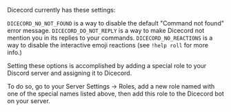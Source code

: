 Dicecord currently has these settings:

`DICECORD_NO_NOT_FOUND` is a way to disable the default "Command not found" error message.
`DICECORD_DO_NOT_REPLY` is a way to make Dicecord not mention you in its replies to your commands. 
`DICECORD_NO_REACTIONS` is a way to disable the interactive emoji reactions (see `!help roll` for more info.)

Setting these options is accomplished by adding a special role to your Discord server and assigning it to Dicecord.

To do so, go to your Server Settings → Roles, add a new role named with one of the special names listed above, then add this role to the Dicecord bot on your server.